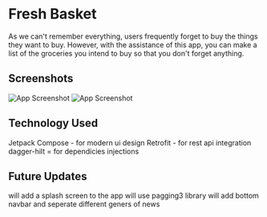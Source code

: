 
# Fresh Basket

As we can't remember everything, users frequently forget to buy the things they want to buy. However, with the assistance of this app, you can make a list of the groceries you intend to buy so that you don't forget anything.



## Screenshots
![App Screenshot](https://github.com/realjoni17/Smachar/blob/master/Assets/ss1.png)
![App Screenshot](https://github.com/realjoni17/Smachar/blob/master/Assets/ss2.png)


## Technology Used
Jetpack Compose - for modern ui design
Retrofit - for rest api integration
dagger-hilt = for dependicies injections

## Future Updates
will add a splash screen to the app
will use pagging3 library
will add bottom navbar and seperate different geners of news
